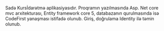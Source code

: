 Sadə Kursİdarətmə  aplikasiyasıdır. Proqramın yazılmasında Asp. Net core mvc arxitekturası, Entity framework core 5, databazanın qurulmasında isə CodeFirst yanaşması istifadə olunub. Giriş, 
doğrulama Identity ilə təmin olunub. 
